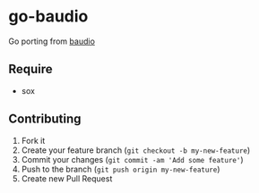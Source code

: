 # go-baudio

Go porting from [baudio](https://github.com/substack/baudio)


## Require

- sox

## Contributing

1. Fork it
2. Create your feature branch (`git checkout -b my-new-feature`)
3. Commit your changes (`git commit -am 'Add some feature'`)
4. Push to the branch (`git push origin my-new-feature`)
5. Create new Pull Request
